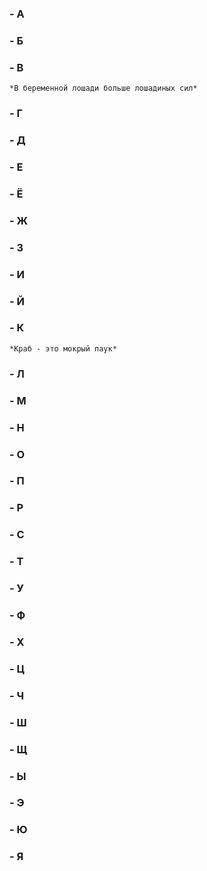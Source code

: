 ### - A
### - Б
### - В
	*В беременной лошади больше лошадиных сил*
### - Г
### - Д
### - Е
### - Ё
### - Ж
### - З
### - И
### - Й
### - К
	*Краб - это мокрый паук*
### - Л
### - М
### - Н
### - О
### - П
### - Р
### - С
### - Т
### - У
### - Ф
### - Х
### - Ц
### - Ч
### - Ш
### - Щ
### - Ы
### - Э
### - Ю
### - Я